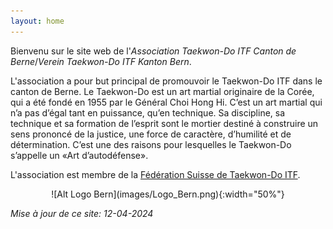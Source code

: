 ```yaml
---
layout: home 
---
```


Bienvenu sur le site web de l'_Association Taekwon-Do ITF Canton de Berne_/_Verein Taekwon-Do ITF Kanton Bern_.

L'association a pour but principal de promouvoir le Taekwon-Do ITF dans le canton de Berne. Le Taekwon-Do est un art martial originaire de la Corée, qui a été fondé en 1955 par le Général Choi Hong Hi. C’est un art martial qui n’a pas d’égal tant en puissance, qu’en technique. Sa discipline, sa technique et sa formation de l’esprit sont le mortier destiné à construire un sens prononcé de la justice, une force de caractère, d’humilité et de détermination. C’est une des
raisons pour lesquelles le Taekwon-Do s’appelle un «Art d’autodéfense».

L'association est membre de la [Fédération Suisse de Taekwon-Do ITF](https://www.taekwondo-itf.ch).

<center>![Alt Logo Bern](images/Logo_Bern.png){:width="50%"}</center>

_Mise à jour de ce site: 12-04-2024_
